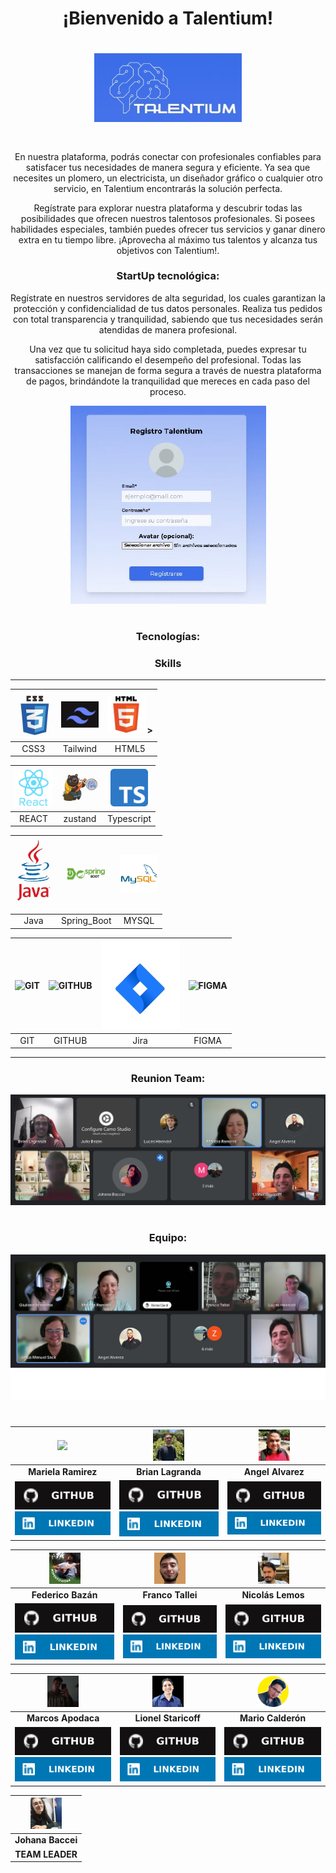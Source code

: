 
<div align="center">

<h1>¡Bienvenido a Talentium!<h1>


<a href="">
    <img src="proyecto/logo.jpg"alt="imagen de la pagina web" class="centrada">
</a>

#

<p>En nuestra plataforma, podrás conectar con profesionales confiables para satisfacer tus necesidades de manera segura y eficiente. Ya sea que necesites un plomero, un electricista, un diseñador gráfico o cualquier otro servicio, en Talentium encontrarás la solución perfecta.

Regístrate para explorar nuestra plataforma y descubrir todas las posibilidades que ofrecen nuestros talentosos profesionales. Si posees habilidades especiales, también puedes ofrecer tus servicios y ganar dinero extra en tu tiempo libre. ¡Aprovecha al máximo tus talentos y alcanza tus objetivos con Talentium!.</p>


<h3>StartUp tecnológica:</h3>

<p>Regístrate en nuestros servidores de alta seguridad, los cuales garantizan la protección y confidencialidad de tus datos personales. Realiza tus pedidos con total transparencia y tranquilidad, sabiendo que tus necesidades serán atendidas de manera profesional.

Una vez que tu solicitud haya sido completada, puedes expresar tu satisfacción calificando el desempeño del profesional. Todas las transacciones se manejan de forma segura a través de nuestra plataforma de pagos, brindándote la tranquilidad que mereces en cada paso del proceso.</p>

<a href="">
    <img src="proyecto/login.png"alt="imagen de la pagina web" class="centrada">
</a>

#

<h3>Tecnologías:</h3>

<h3>Skills</h3>

<div>

---

<img src="proyecto/css.jpg" width="60px" alt="CSS"> | <img src="proyecto/tailwind.jpg" width="60" alt="tailwind"> | <img src="proyecto/html.svg" width="60" alt="HTML"> > |
 |  :------------: | :------------: | :------------: |
| CSS3  | Tailwind | HTML5  | 


  <img src="proyecto/react.svg" width="60" alt="REACT"> | <img src="proyecto/zustand.jpg" width="60" alt="zustand"> | <img src="proyecto/typescript.jpeg" width="60" alt="NODE">  |
| :------------: | :------------: | :------------: |  
  REACT  | zustand | Typescript |  


  <img src="proyecto/java2.jpg" alt="express" width="60"  alt="java"> | <img src="proyecto/sprinboot.jpg" alt="postgres" width="60" alt="Spring boot"> | <img src="proyecto/mysql.png" alt="mysql" width="60" alt="MYSQ"> |
 | :------------: | :------------: | :------------: | 
|  Java  |  Spring_Boot  |  MYSQL  |

 <img src="https://avatars.githubusercontent.com/u/18133?s=200&v=4" width="60" alt="GIT"> | <img src="https://avatars.githubusercontent.com/u/9919?s=200&v=4" width="60" alt="GITHUB"> | <img src="proyecto/jira.jpg" style = "width = 600px alt=Jira"> | <img src="https://avatars.githubusercontent.com/u/5155369?s=200&v=4" width="60" alt="FIGMA"> | 
| :------------: | :------------: | :------------: | :------------: | 
| GIT | GITHUB  | Jira | FIGMA  | 



---

</div>

<h3>Reunion Team:</h3>
<a href="">
    <img src="proyecto/reunionLT1.jpeg"alt="imagen de la pagina web" class="centrada">
</a>

#

<h3>Equipo:</h3>
<a href="">
    <img src="proyecto/grupo.jpg"alt="imagen de la pagina web" class="centrada">
</a>

#




<table>
<thead>
<tr>

<th align="center"><img src="https://avatars.githubusercontent.com/u/96779784?v=4" width="50" style="max-width: 100%;">
</th>
<th align="center"><img src="./proyecto/brian.jpg" width="50" data-canonical-src="https://res.cloudinary.com/diyk4to11/image/upload/v1664465581/Integrantes/Nora_kmtlar.jpg" style="max-width: 100%;">
</th>
<th align="center"><img src="./proyecto/angel.jpg" width="50" data-canonical-src="https://res.cloudinary.com/diyk4to11/image/upload/v1664465581/Integrantes/Nora_kmtlar.jpg" style="max-width: 100%;">
</th>
</tr>
</thead>
<tbody>
<tr>
<td align="center"><strong>Mariela Ramirez  </strong></td>
<td align="center"><strong>Brian Lagranda</strong></td>
<td align="center"><strong>Angel Alvarez</strong></td>
</tr>
<tr>
<td align="center"><a href="https://github.com/Magaerv"><img src="proyecto/github.svg"  style="max-width: 100%;"></a> <a href="https://www.linkedin.com/in/mariela-ramirez-valle/" rel="nofollow"><img src="proyecto/linkedin.svg" style="max-width: 100%;"></a></td>
<td align="center"><a href="https://github.com/brianlagranda"><img src="proyecto/github.svg"  style="max-width: 100%;"></a> <a href="https://www.linkedin.com/in/brianlagranda/" rel="nofollow"><img src="proyecto/linkedin.svg" style="max-width: 100%;"></a></td>
<td align="center"><a href="https://github.com/AngelAlvarezC"><img src="proyecto/github.svg"  style="max-width: 100%;"></a> <a href="https://www.linkedin.com/in/angel-alvarez-b4b652195" rel="nofollow"><img src="proyecto/linkedin.svg" style="max-width: 100%;"></a></td>
</tr>
</tbody>
</table>
<table>
<thead>
<tr>

<th align="center"><img src="./proyecto/Federico.jpg" width="50" style="max-width: 100%;">
</th>
<th align="center"><img src="./proyecto/franco.jpg" width="50" data-canonical-src="https://res.cloudinary.com/diyk4to11/image/upload/v1664465581/Integrantes/Nora_kmtlar.jpg" style="max-width: 100%;">
</th>
<th align="center"><img src="./proyecto/Nicolas.jpg" width="50" data-canonical-src="https://res.cloudinary.com/diyk4to11/image/upload/v1664465581/Integrantes/Nora_kmtlar.jpg" style="max-width: 100%;">
</th>
</tr>
</thead>
<tbody>
<tr>
<td align="center"><strong>Federico Bazán </strong></td>
<td align="center"><strong>Franco Tallei</strong></td>
<td align="center"><strong>Nicolás Lemos</strong></td>
</tr>
<tr>
<td align="center"><a href="https://github.com/FedeBazan"><img src="proyecto/github.svg"  style="max-width: 100%;"></a> <a href="https://www.linkedin.com/in/julio-bazan-6ba406212/" rel="nofollow"><img src="proyecto/linkedin.svg" style="max-width: 100%;"></a></td>
<td align="center"><a href="https://github.com/FTwork"><img src="proyecto/github.svg"  style="max-width: 100%;"></a> <a href="https://www.linkedin.com/in/ftallei/" rel="nofollow"><img src="proyecto/linkedin.svg" style="max-width: 100%;"></a></td>
<td align="center"><a href="https://github.com/nicordz"><img src="proyecto/github.svg"  style="max-width: 100%;"></a> <a href="https://www.linkedin.com/in/nicolas-lemos/" rel="nofollow"><img src="proyecto/linkedin.svg" style="max-width: 100%;"></a></td>
</tr>
</tbody>
</table>
<table>
<thead>
<tr>

<th align="center"><img src="./proyecto/marcos.jpg" width="50" style="max-width: 100%;">
</th>
<th align="center"><img src="./proyecto/lionel.jpg" width="50" data-canonical-src="https://res.cloudinary.com/diyk4to11/image/upload/v1664465581/Integrantes/Nora_kmtlar.jpg" style="max-width: 100%;">
</th>
<th align="center"><img src="./proyecto/mario.png" width="50" data-canonical-src="https://res.cloudinary.com/diyk4to11/image/upload/v1664465581/Integrantes/Nora_kmtlar.jpg" style="max-width: 100%;">
</th>
</tr>
</thead>
<tbody>
<tr>
<td align="center"><strong>Marcos Apodaca </strong></td>
<td align="center"><strong>Lionel Staricoff </strong></td>
<td align="center"><strong>Mario Calderón</strong></td>
</tr>
<tr>
<td align="center"><a href="https://github.com/MarcosApodaca"><img src="proyecto/github.svg"  style="max-width: 100%;"></a> <a href="https://www.linkedin.com/in/marcos-apodaca/" rel="nofollow"><img src="proyecto/linkedin.svg" style="max-width: 100%;"></a></td>
<td align="center"><a href="https://github.com/LionelStaricoff"><img src="proyecto/github.svg"  style="max-width: 100%;"></a> <a href="https://www.linkedin.com/in/lionel-staricoff" rel="nofollow"><img src="proyecto/linkedin.svg" style="max-width: 100%;"></a></td>
<td align="center"><a href="https://github.com/ariocal"><img src="proyecto/github.svg"  style="max-width: 100%;"></a> <a href="https://www.linkedin.com/in/mario-calderon-76a099b5" rel="nofollow"><img src="proyecto/linkedin.svg" style="max-width: 100%;"></a></td>
</tr>
</tbody>
</table>
<table>
<thead>
<tr>
<th align="center"><img src="./proyecto/johana.jpg" width="50" style="max-width: 100%;">
</th>
</tr>
</thead>
<tbody>
<tr>
<td align="center"><strong>Johana Baccei </strong></td>
</tr>
<tr>
<td align="center"><strong> TEAM LEADER </strong></td>
</tr>
</tbody>
</table>


</div>
